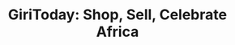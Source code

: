 ---
title: "GiriToday: Shop, Sell, Celebrate Africa"
metaDescription: "Connecting Africa to the World – GiriToday, Your Gateway to Global Ecommerce."
ogImage: "/img/home-social-share.png"
heroTitle: "GiriToday - Home of authentic Africa!"
heroDescription: "Enjoy the best shopping experience for authentic African products with"
---